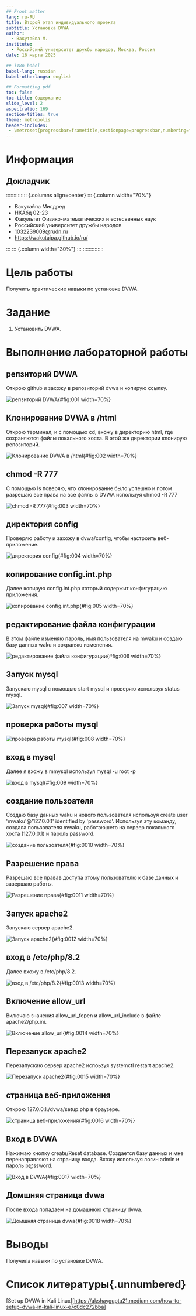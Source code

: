 ```yaml
---
## Front matter
lang: ru-RU
title: Второй этап индивидуального проекта
subtitle: Установка DVWA
author:
  - Вакутайпа М.
institute:
  - Российский университет дружбы народов, Москва, Россия
date: 16 марта 2025

## i18n babel
babel-lang: russian
babel-otherlangs: english

## Formatting pdf
toc: false
toc-title: Содержание
slide_level: 2
aspectratio: 169
section-titles: true
theme: metropolis
header-includes:
 - \metroset{progressbar=frametitle,sectionpage=progressbar,numbering=fraction}
---
```


# Информация

## Докладчик

:::::::::::::: {.columns align=center}
::: {.column width="70%"}

  * Вакутайпа Милдред
  * НКАбд 02-23
  * Факультет Физико-математических и естесвенных наук
  * Российский университет дружбы народов
  * [1032239009@rudn.ru](mailto:1032239009@rudn.ru)
  * <https://wakutaipa.github.io/ru/>

:::
::: {.column width="30%"}
:::
::::::::::::::

# Цель работы

Получить практические навыки по установке DVWA.

# Задание

1. Установить DVWA.

# Выполнение лабораторной работы

## репзиторий DVWA

Открою github и захожу в репозиторий dvwa и копирую ссылку.

![репзиторий DVWA ](image/1.jpg){#fig:001 width=70%}

## Клонирование DVWA в /html

Открою терминал, и с помощью cd, вхожу в директорию html, где сохраняются файлы локального хоста. В этой же директории клонирую репозиторий.

![Клонирование DVWA в /html](image/2.jpg){#fig:002 width=70%}

## chmod -R 777

С помощью ls поверяю, что клонирование было успешно и потом разрешаю все права на все файлы в DVWA используя chmod -R 777

![chmod -R 777](image/3.jpg){#fig:003 width=70%}

## директория config

Проверяю работу и захожу в dvwa/config, чтобы настроить веб-приложение.

![директория config](image/4.jpg){#fig:004 width=70%}

## копирование config.int.php

Далее копирую config.int.php который содержит конфигурацию приложения.

![копирование config.int.php](image/5.jpg){#fig:005 width=70%}

## редактирование файла конфигурации

В этом файле изменяю пароль, имя пользователя на  mwaku и создаю базу данных waku и сохраняю изменения.

![редактирование файла конфигурации](image/6.jpg){#fig:006 width=70%}

## Запуск mysql

Запускаю mysql с помощью start mysql и проверяю используя status mysql.

![Запуск mysql](image/7.jpg){#fig:007 width=70%}

## проверка работы mysql

![проверка работы mysql](image/8.jpg){#fig:008 width=70%}

## вход в mysql

Далее я вхожу в mmysql используя mysql -u root -p 

![вход в mysql](image/9.jpg){#fig:009 width=70%}

## создание пользоателя

Создаю базу данных waku и нового пользователя используя create user 'mwaku'@'127.0.0.1' identified by 'password'. Используя эту команду, создала пользователя mwaku, работаюшего на сервер локального хоста (127.0.0.1) и пароль password.

![создание пользоателя](image/10.jpg){#fig:0010 width=70%}

## Разрешение права

Разрешаю все правав доступа этому пользователю к базе данных и завершаю работы.

![Разрешение права](image/11.jpg){#fig:0011 width=70%}

## Запуск apache2

Запускаю сервер apache2.

![Запуск apache2](image/12.jpg){#fig:0012 width=70%}

## вход в /etc/php/8.2

Далее вхожу в /etc/php/8.2. 

![вход в /etc/php/8.2](image/13.jpg){#fig:0013 width=70%}

## Включение  allow_url

Включаю значения allow_url_fopen и allow_url_include в файле apache2/php.ini.

![Включение  allow_url](image/14.jpg){#fig:0014 width=70%}

## Перезапуск apache2

Перезапускаю сервер apache2 испоьзуя systemctl restart apache2. 

![Перезапуск apache2](image/15.jpg){#fig:0015 width=70%}

## страница веб-приложения

Открою 127.0.0.1./dvwa/setup.php в браузере.   

![страница веб-приложения](image/16.jpg){#fig:0016 width=70%}

## Вход в DVWA

Нажимаю кнопку create/Reset database. Создается базу данных и мне перенаправляют на страницу входа. Вхожу используя логин admin и пароль p@ssword.

![Вход в DVWA](image/17.jpg){#fig:0017 width=70%}

## Домшняя страница dvwa

После входа попадаем на домашнюю страницу dvwa.

![Домшняя страница dvwa](image/18.jpg){#fig:0018 width=70%}


# Выводы

Получила навыки по установке DVWA.

# Список литературы{.unnumbered}

[Set up DVWA in Kali Linux][https://akshaygupta21.medium.com/how-to-setup-dvwa-in-kali-linux-e7c0dc272bba]
